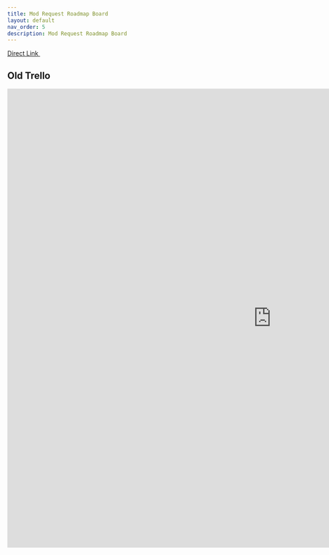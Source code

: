 ```yaml
---
title: Mod Request Roadmap Board
layout: default
nav_order: 5
description: Mod Request Roadmap Board
---
```


<a class="btn btn-pink" href="https://airtable.com/shrvAxHcCeCqKfnGe/tblBTQCVjGgPefe9L/viwxkaUxzzbMPdslu?blocks=hide" target="_blank" rel="noopener noreferrer">Direct Link <svg viewBox="0 0 24 24" aria-labelledby="svg-external-link-title" width="1em" height="1em"><use xlink:href="#svg-external-link"></use></svg></a>


## Old Trello 

<iframe src="https://trello.com/b/jQFlf7nY.html" width="1200" height="1044" align="left" frameborder="0" marginheight="0" marginwidth="0"> Loading…</iframe>